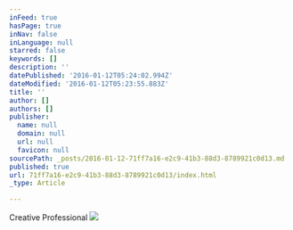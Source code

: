 ```yaml
---
inFeed: true
hasPage: true
inNav: false
inLanguage: null
starred: false
keywords: []
description: ''
datePublished: '2016-01-12T05:24:02.994Z'
dateModified: '2016-01-12T05:23:55.883Z'
title: ''
author: []
authors: []
publisher:
  name: null
  domain: null
  url: null
  favicon: null
sourcePath: _posts/2016-01-12-71ff7a16-e2c9-41b3-88d3-8789921c0d13.md
published: true
url: 71ff7a16-e2c9-41b3-88d3-8789921c0d13/index.html
_type: Article

---
```

Creative Professional
![](https://s3-us-west-2.amazonaws.com/the-grid-img/p/ddbf662d950c0728a19c44c71fedaf9e51904ced.jpg)
